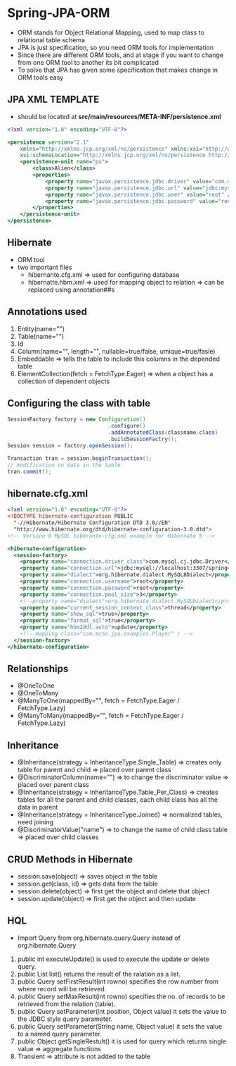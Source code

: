 # Spring-JPA-ORM

- ORM stands for Object Relational Mapping, used to map class to relational table schema
- JPA is just specification, so you need ORM tools for implementation
- Since there are different ORM tools, and at stage if you want to change from one ORM tool to another its bit complicated
- To solve that JPA has given some specification that makes change in ORM tools easy

## JPA XML TEMPLATE
- should be located at **src/main/resources/META-INF/persistence.xml**
```xml
<?xml version="1.0" encoding="UTF-8"?>

<persistence version="2.1"
    xmlns="http://xmlns.jcp.org/xml/ns/persistence" xmlns:xsi="http://www.w3.org/2001/XMLSchema-instance"
    xsi:schemaLocation="http://xmlns.jcp.org/xml/ns/persistence http://xmlns.jcp.org/xml/ns/persistence/persistence_2_1.xsd">
    <persistence-unit name="pu">
        <class>Alien</class>
        <properties>
            <property name="javax.persistence.jdbc.driver" value="com.mysql.cj.jdbc.Driver" />
            <property name="javax.persistence.jdbc.url" value="jdbc:mysql://localhost:3307/spring" />
            <property name="javax.persistence.jdbc.user" value="root" />
            <property name="javax.persistence.jdbc.password" value="root" />
        </properties>
    </persistence-unit>
</persistence>
```
## Hibernate
- ORM tool
- two important files
    - hibernante.cfg.xml => used for configuring database
    - hibernatte.hbm.xml => used for mapping object to relation => can be replaced using annotation##s
## Annotations used
1. Entity(name="")
2. Table(name="")
3. Id
4. Column(name="", length="", nullable=true/false, umique=true/fasle)
5. Embeddable => tells the table to include this columns in the depended table
8. ElementCollection(fetch = FetchType.Eager) => when a object has a collection of dependent objects


## Configuring the class with table
```java
SessionFactory factory = new Configuration()
                                .configure()
                                .addAnnotatedClass(classname.class)
                                .buildSessionFactry();
Session session = factory.openSession();

Transaction tran = session.beginTransaction();
// modification on data in the table
tran.commit();
```

## hibernate.cfg.xml
```xml
<?xml version="1.0" encoding="UTF-8"?>
<!DOCTYPE hibernate-configuration PUBLIC 
  "-//Hibernate/Hibernate Configuration DTD 3.0//EN" 
  "http://www.hibernate.org/dtd/hibernate-configuration-3.0.dtd">
<!-- Version 8 MySQL hiberante-cfg.xml example for Hibernate 5 -->

<hibernate-configuration>
  <session-factory>
    <property name="connection.driver_class">com.mysql.cj.jdbc.Driver</property>
    <property name="connection.url">jdbc:mysql://localhost:3307/spring</property>
    <property name="dialect">org.hibernate.dialect.MySQL8Dialect</property>
    <property name="connection.username">root</property>
    <property name="connection.password">root</property>
    <property name="connection.pool_size">3</property>
    <!--property name="dialect">org.hibernate.dialect.MySQLDialect</property-->
    <property name="current_session_context_class">thread</property>
    <property name="show_sql">true</property>
    <property name="format_sql">true</property>
    <property name="hbm2ddl.auto">update</property>
    <!-- mapping class="com.mcnz.jpa.examples.Player" / -->
  </session-factory>
</hibernate-configuration>
```
## Relationships
- @OneToOne
- @OneToMany
- @ManyToOne(mappedBy="", fetch = FetchType.Eager / FetchType.Lazy)
- @ManyToMany(mappedBy="", fetch = FetchType.Eager / FetchType.Lazy)

## Inheritance
- @Inheritance(strategy = InheritanceType.Single_Table) => creates only table for parent and child => placed over parent class
- @DiscriminatorColumn(name="") => to change the discriminator value => placed over parent class
- @Inheritance(strategy = InheritanceType.Table_Per_Class) => creates tables for all the parent and child classes, each child class has all the data in parent
- @Inheritance(strategy = InheritanceType.Joined) => normalized tables, need joining
- @DiscriminatorValue("name") => to change the name of child class table => placed over child classes

## CRUD Methods in Hibernate
- session.save(object) => saves object in the table
- session.get(class, id) => gets data from the table
- session.delete(object) => first get the object and delete that object
- session.update(object) => first get the object and then update

## HQL
- Import Query from org.hibernate.query.Query instead of org.hibernate.Query
   
1. public int executeUpdate() is used to execute the update or delete query.
2. public List list() returns the result of the ralation as a list.
3. public Query setFirstResult(int rowno) specifies the row number from where record will be retrieved.
4. public Query setMaxResult(int rowno) specifies the no. of records to be retrieved from the relation (table).
5. public Query setParameter(int position, Object value) it sets the value to the JDBC style query parameter.
6. public Query setParameter(String name, Object value) it sets the value to a named query parameter.
7. public Object getSingleRestult() it is used for query which returns single value => aggregate functions 
6. Transient => attribute is not added to the table

